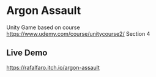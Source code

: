 # Argon Assault
Unity Game based on course https://www.udemy.com/course/unitycourse2/ Section 4

## Live Demo
https://rafalfaro.itch.io/argon-assault
